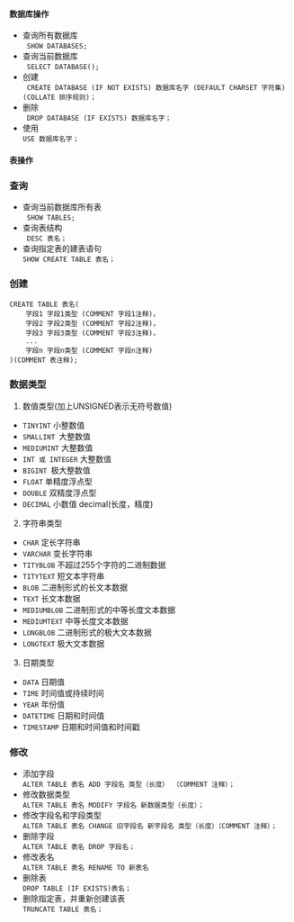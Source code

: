 #### 数据库操作
+ 查询所有数据库  
 ` SHOW DATABASES;`
+ 查询当前数据库  
 ` SELECT DATABASE();`
+ 创建  
 ` CREATE DATABASE (IF NOT EXISTS) 数据库名字 (DEFAULT CHARSET 字符集) (COLLATE 排序规则)；`
+ 删除  
 ` DROP DATABASE (IF EXISTS) 数据库名字；`
+ 使用  
  `USE 数据库名字；`
#### 表操作
### 查询
+ 查询当前数据库所有表  
 ` SHOW TABLES;`
+ 查询表结构  
 ` DESC 表名；`
+ 查询指定表的建表语句  
  `SHOW CREATE TABLE 表名；`
### 创建
```
CREATE TABLE 表名( 
    字段1 字段1类型 (COMMENT 字段1注释)， 
    字段2 字段2类型 (COMMENT 字段2注释)， 
    字段3 字段3类型 (COMMENT 字段3注释)，  
    ...   
    字段n 字段n类型 (COMMENT 字段n注释)  
)(COMMENT 表注释);
```
### 数据类型
1. 数值类型(加上UNSIGNED表示无符号数值)
+ `TINYINT` 小整数值
+ `SMALLINT `大整数值
+ `MEDIUMINT` 大整数值
+ `INT 或 INTEGER` 大整数值
+ `BIGINT `极大整数值
+ `FLOAT` 单精度浮点型
+ `DOUBLE` 双精度浮点型
+ `DECIMAL` 小数值 decimal(长度，精度)
2. 字符串类型
+ `CHAR` 定长字符串
+ `VARCHAR` 变长字符串
+ `TITYBLOB` 不超过255个字符的二进制数据
+ `TITYTEXT` 短文本字符串
+ `BLOB` 二进制形式的长文本数据
+ `TEXT` 长文本数据
+ `MEDIUMBLOB` 二进制形式的中等长度文本数据
+ `MEDIUMTEXT` 中等长度文本数据
+ `LONGBLOB` 二进制形式的极大文本数据
+ `LONGTEXT` 极大文本数据
3. 日期类型
+ `DATA` 日期值
+ `TIME` 时间值或持续时间
+ `YEAR` 年份值
+ `DATETIME` 日期和时间值
+ `TIMESTAMP` 日期和时间值和时间戳
### 修改
+ 添加字段  
`ALTER TABLE 表名 ADD 字段名 类型（长度） （COMMENT 注释）；`
+ 修改数据类型  
`ALTER TABLE 表名 MODIFY 字段名 新数据类型（长度）；`
+ 修改字段名和字段类型  
`ALTER TABLE 表名 CHANGE 旧字段名 新字段名 类型（长度）（COMMENT 注释）； `
+ 删除字段  
`ALTER TABLE 表名 DROP 字段名；`
+ 修改表名  
`ALTER TABLE 表名 RENAME TO 新表名`
+ 删除表  
`DROP TABLE (IF EXISTS)表名；`
+ 删除指定表，并重新创建该表  
`TRUNCATE TABLE 表名； `